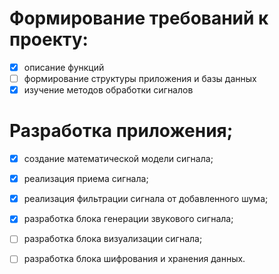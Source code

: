 # Формирование требований к проекту:
- [x] описание функций
- [ ] формирование структуры приложения и базы данных
- [x] изучение методов обработки сигналов
# Разработка приложения;
- [x] создание математической модели сигнала;
- [x] реализация приема сигнала;
- [x] реализация фильтрации сигнала от добавленного шума;
- [x] разработка блока генерации звукового сигнала;
- [ ] разработка блока визуализации сигнала;
- [ ] разработка блока шифрования и хранения данных.

